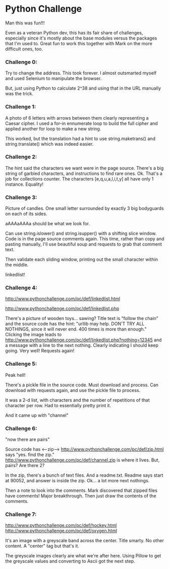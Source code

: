 # Python Challenge

Man this was fun!!!

Even as a veteran Python dev, this has its fair share of challenges, especially since it's mostly about the base modules versus the packages that I'm used to. Great fun to work this together with Mark on the more difficult ones, too.

### Challenge 0:
Try to change the address. This took forever. I almost outsmarted myself and used Selenium to manipulate the browser.

But, just using Python to calculate 2^38 and using that in the URL manually was the trick.

### Challenge 1:
A photo of 6 letters with arrows between them clearly representing a Caesar cipher. I used a for-in ennumerate loop to build the full cipher and applied another for loop to make a new string.

This worked, but the translation had a hint to use string.maketrans() and string.translate() which was indeed easier.

### Challenge 2:

The hint said the characters we want were in the page source. There's a big string of garbled characters, and instructions to find rare ones. Ok. That's a job for collections counter. The characters [e,q,u,a,l,i,t,y] all have only 1 instance. Equality!

### Challenge 3:
Picture of candles. One small letter surrounded by exactly 3 big bodyguards on each of its sides.

aAAAaAAAa should be what we look for. 

Can use string.islower() and string.isupper() with a shifting slice window. Code is in the page source comments again. This time, rather than copy and pasting manually, I'll use beautiful soup and requests to grab that comment text.

Then validate each sliding window, printing out the small character within the middle.

linkedlist!

### Challenge 4:
http://www.pythonchallenge.com/pc/def/linkedlist.html

http://www.pythonchallenge.com/pc/def/linkedlist.php

There's a picture of wooden toys... sawing? Title text is "follow the chain" and the source code has the hint: "urllib may help. DON'T TRY ALL NOTHINGS, since it will never end. 400 times is more than enough." Clicking the image leads to http://www.pythonchallenge.com/pc/def/linkedlist.php?nothing=12345 and a message with a line to the next nothing. Clearly indicating I should keep going. Very well! Requests again!

### Challenge 5:
Peak hell!

There's a pickle file in the source code. Must download and process. Can download with requests again, and use the pickle file to process.

It was a 2-d list, with characters and the number of repetitions of that character per row. Had to essentially pretty print it.

And it came up with "channel"

### Challenge 6:
"now there are pairs"

Source code has <--zip-->
http://www.pythonchallenge.com/pc/def/zip.html says "yes. find the zip."
http://www.pythonchallenge.com/pc/def/channel.zip is where it lives. 
But, pairs? Are there 2?

In the zip, there's a bunch of text files. And a readme.txt.
Readme says start at 90052, and answer is inside the zip. Ok... a lot more next nothings.

Then a note to look into the comments. Mark discovered that zipped files have comments! Major breakthrough. Then just draw the contents of the comments.

### Challenge 7:
http://www.pythonchallenge.com/pc/def/hockey.html
http://www.pythonchallenge.com/pc/def/oxygen.html

It's an image with a greyscale band across the center. Title smarty. No other content. A "center" tag but that's it.

The greyscale images clearly are what we're after here. Using Pillow to get the greyscale values and converting to Ascii got the next step.